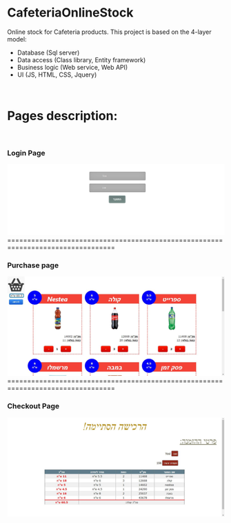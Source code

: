 # CafeteriaOnlineStock

Online stock for Cafeteria products.
This project is based on the 4-layer model:
- Database (Sql server)
- Data access (Class library, Entity framework)
- Business logic (Web service, Web API)
- UI (JS, HTML, CSS, Jquery)
<br/>
<h1>Pages description:</h1>
<br/>                                                                                                                              
<div>
    <h3>Login Page</h3>
    <img src="Exe4/Screenshots/image1.png" width="800">
</div>
<span>=================================================================================</span>
<div>
    <h3>Purchase page</h3>
    <img src="Exe4/Screenshots/image2.JPG" width="800" />
</div>
<span>=================================================================================</span>
<div>
    <h3>Checkout Page</h3>
    <img src="Exe4/Screenshots/image3.JPG" width="800" />
</div>

